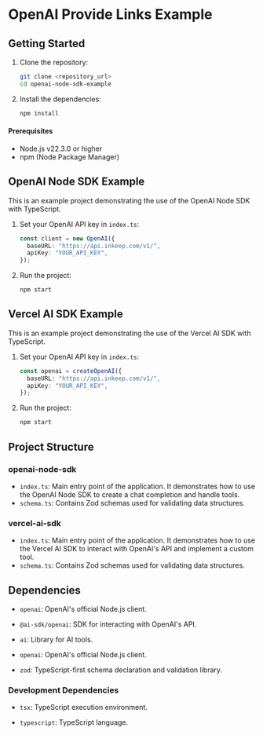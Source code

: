 # OpenAI Provide Links Example

## Getting Started

1. Clone the repository:

   ```sh
   git clone <repository_url>
   cd openai-node-sdk-example
   ```

2. Install the dependencies:

   ```sh
   npm install
   ```

#### Prerequisites

- Node.js v22.3.0 or higher
- npm (Node Package Manager)

## OpenAI Node SDK Example

This is an example project demonstrating the use of the OpenAI Node SDK with TypeScript.

1. Set your OpenAI API key in `index.ts`:

   ```typescript
   const client = new OpenAI({
     baseURL: "https://api.inkeep.com/v1/",
     apiKey: "YOUR_API_KEY",
   });
   ```

2. Run the project:

   ```sh
   npm start
   ```

## Vercel AI SDK Example

This is an example project demonstrating the use of the Vercel AI SDK with TypeScript.

1. Set your OpenAI API key in `index.ts`:

   ```typescript
   const openai = createOpenAI({
     baseURL: "https://api.inkeep.com/v1/",
     apiKey: "YOUR_API_KEY",
   });
   ```

2. Run the project:

   ```sh
   npm start
   ```

## Project Structure

### openai-node-sdk

- `index.ts`: Main entry point of the application. It demonstrates how to use the OpenAI Node SDK to create a chat completion and handle tools.
- `schema.ts`: Contains Zod schemas used for validating data structures.

### vercel-ai-sdk

- `index.ts`: Main entry point of the application. It demonstrates how to use the Vercel AI SDK to interact with OpenAI's API and implement a custom tool.
- `schema.ts`: Contains Zod schemas used for validating data structures.

## Dependencies

- `openai`: OpenAI's official Node.js client.

- `@ai-sdk/openai`: SDK for interacting with OpenAI's API.
- `ai`: Library for AI tools.
- `openai`: OpenAI's official Node.js client.
- `zod`: TypeScript-first schema declaration and validation library.

### Development Dependencies

- `tsx`: TypeScript execution environment.

- `typescript`: TypeScript language.

